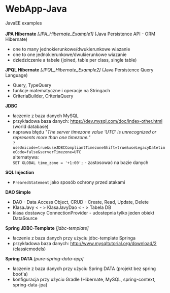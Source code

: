 # WebApp-Java
JavaEE  examples
<br><br>
<b>JPA Hibernate</b> <i>[JPA_Hibernate_Example1]</i> (Java Persistence API - ORM Hibernate)<br>
- one to many jednokierunkowe/dwukierunkowe wiazanie
- one to one jednokierunkowe/dwukierunkowe wiazanie
- dziedziczenie a tabele (joined, table per class, single table)

<b>JPQL Hibernate</b> <i>[JPQL_Hibernate_Example2]</i> (Java Persistence Query Language)<br>
- Query, TypeQuery
- funkcje matematyczne i operacje na Stringach
- CriteriaBuilder, CriteriaQuery

<b>JDBC</b>
- łaczenie z baza danych MySQL
- przykładowa baza danych: https://dev.mysql.com/doc/index-other.html (world database)
- naprawa błędu <i>"The server timezone value 'UTC' is unrecognized or represents more than one timezone."</i><br>
  <code>?useUnicode=true&useJDBCCompliantTimezoneShift=true&useLegacyDatetimeCode=false&serverTimezone=UTC</code>
  <br>alternatywa:<br>
  <code>SET GLOBAL time_zone = '+1:00';</code> - zastosować na bazie danych

<b>SQL Injection</b> 
- <code>PrearedStatement</code> jako sposób ochrony przed atakami 

<b>DAO Simple</b>
 - DAO - Data Access Object, CRUD - Create, Read, Update, Delete
 - KlasaJavy < - > KlasaJavyDao < - > Tabela DB
 - klasa dostawcy ConnectionProvider - udostepnia tylko jeden obiekt DataSource

<b>Spring JDBC-Template</b> <i>[jdbc-template]</i>
- łaczenie z baza danych przy użyciu jdbc-template Springa
- przykładowa baza danych: http://www.mysqltutorial.org/download/2 (classicmodels)

<b>Spring DATA</b> <i>[pure-spring-data-app]</i>
- łaczenie z baza danych przy użyciu Spring DATA (projekt bez spring boot'a)
- konfiguracja przy użyciu Gradle (Hibernate, MySQL, spring-context, spring-data-jpa) 
